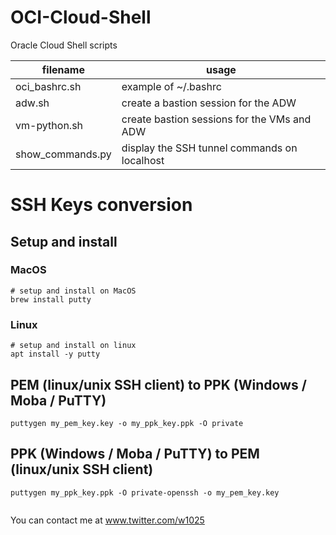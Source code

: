 # OCI-Cloud-Shell
Oracle Cloud Shell scripts

| filename         | usage                                        |
|------------------|----------------------------------------------|
| oci_bashrc.sh    | example of ~/.bashrc                         |
| adw.sh           | create a bastion session for the ADW         |
| vm-python.sh     | create bastion sessions for the VMs and ADW  |
| show_commands.py | display the SSH tunnel commands on localhost |

  
  
# SSH Keys conversion  
## Setup and install  

### MacOS  
```
# setup and install on MacOS
brew install putty
```

### Linux
```
# setup and install on linux
apt install -y putty
```  

## PEM (linux/unix SSH client) to PPK (Windows / Moba / PuTTY)  
```
puttygen my_pem_key.key -o my_ppk_key.ppk -O private

```  

##  PPK (Windows / Moba / PuTTY) to PEM (linux/unix SSH client)
```
puttygen my_ppk_key.ppk -O private-openssh -o my_pem_key.key


```  

You can contact me at www.twitter.com/w1025 

